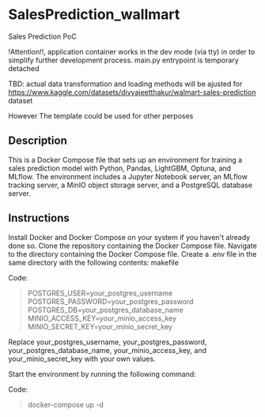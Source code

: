 # SalesPrediction_wallmart
Sales Prediction PoC 

!Attention!!, application container works in the dev mode (via tty) in order to simplify further development process. main.py entrypoint is temporary detached

TBD: actual data transformation and 
loading methods will be ajusted for 
https://www.kaggle.com/datasets/divyajeetthakur/walmart-sales-prediction
dataset

However The template could be used for other perposes


## Description

This is a Docker Compose file that sets up an environment for training a sales prediction model with Python, Pandas, LightGBM, Optuna, and MLflow. The environment includes a Jupyter Notebook server, an MLflow tracking server, a MinIO object storage server, and a PostgreSQL database server.

## Instructions

Install Docker and Docker Compose on your system if you haven't already done so.
Clone the repository containing the Docker Compose file.
Navigate to the directory containing the Docker Compose file.
Create a .env file in the same directory with the following contents:
makefile

Code:
>POSTGRES_USER=your_postgres_username
>POSTGRES_PASSWORD=your_postgres_password
>POSTGRES_DB=your_postgres_database_name
>MINIO_ACCESS_KEY=your_minio_access_key
>MINIO_SECRET_KEY=your_minio_secret_key

Replace your_postgres_username, your_postgres_password, your_postgres_database_name, your_minio_access_key, and your_minio_secret_key with your own values.

Start the environment by running the following command:

Code:
>docker-compose up -d


